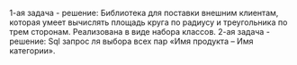 1-ая задача - решение: Библиотека для поставки внешним клиентам, которая умеет вычислять площадь круга по радиусу и треугольника по трем сторонам. Реализована в виде набора классов.
2-ая задача - решение: Sql запрос ля выбора всех пар «Имя продукта – Имя категории».  
